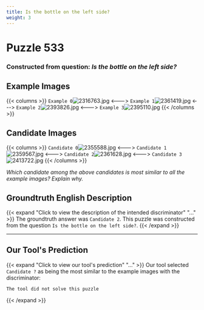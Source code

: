 ```yaml
---
title: Is the bottle on the left side?
weight: 3
---
```


# Puzzle 533
### Constructed from question: _Is the bottle on the left side?_


## Example Images
{{< columns >}}
`Example 0`![2316763.jpg](/gqa_images/2316763.jpg)
<--->
`Example 1`![2361419.jpg](/gqa_images/2361419.jpg)
<--->
`Example 2`![2393826.jpg](/gqa_images/2393826.jpg)
<--->
`Example 3`![2395110.jpg](/gqa_images/2395110.jpg)
{{< /columns >}}

## Candidate Images
{{< columns >}}
`Candidate 0`![2355588.jpg](/gqa_images/2355588.jpg)
<--->
`Candidate 1`![2359567.jpg](/gqa_images/2359567.jpg)
<--->
`Candidate 2`![2361628.jpg](/gqa_images/2361628.jpg)
<--->
`Candidate 3`![2413722.jpg](/gqa_images/2413722.jpg)
{{< /columns >}}

*Which candidate among the above candidates is most similar to all the example images? Explain why.*

## Groundtruth English Description

{{< expand "Click to view the description of the intended discriminator" "..." >}}
The groundtruth answer was `Candidate 2`. This puzzle was constructed from the question `Is the bottle on the left side?`.
{{< /expand >}}

---

## Our Tool's Prediction

{{< expand "Click to view our tool's prediction" "..." >}}
Our tool selected `Candidate ?` as being the most similar to the example images with the discriminator:
```plaintext
The tool did not solve this puzzle
```
{{< /expand >}}
